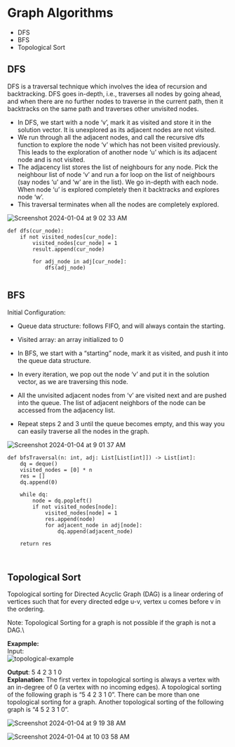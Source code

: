 # Graph Algorithms

- DFS
- BFS
- Topological Sort

## DFS
DFS is a traversal technique which involves the idea of recursion and backtracking. DFS goes in-depth, i.e., traverses all nodes by going ahead, and when there are no further nodes to traverse in the current path, then it backtracks on the same path and traverses other unvisited nodes. 

- In DFS, we start with a node ‘v’, mark it as visited and store it in the solution vector. It is unexplored as its adjacent nodes are not visited.
- We run through all the adjacent nodes, and call the recursive dfs function to explore the node ‘v’ which has not been visited previously. This leads to the exploration of another node ‘u’ which is its adjacent node and is not visited. 
- The adjacency list stores the list of neighbours for any node. Pick the neighbour list of node ‘v’ and run a for loop on the list of neighbours (say nodes ‘u’ and ‘w’ are in the list). We go in-depth with each node. When node ‘u’ is explored completely then it backtracks and explores node ‘w’.
- This traversal terminates when all the nodes are completely explored. 

![Screenshot 2024-01-04 at 9 02 33 AM](https://github.com/yadavanuj1996/algorithms-data-structures/assets/22169012/8dc9a3e4-e814-4fbb-a86b-c84d8b106181)

```
def dfs(cur_node):
    if not visited_nodes[cur_node]:
        visited_nodes[cur_node] = 1
        result.append(cur_node)
        
        for adj_node in adj[cur_node]:
            dfs(adj_node)
    
```

## BFS
Initial Configuration:
- Queue data structure: follows FIFO, and will always contain the starting.
- Visited array: an array initialized to 0

- In BFS, we start with a “starting” node, mark it as visited, and push it into the queue data structure.
- In every iteration, we pop out the node ‘v’ and put it in the solution vector, as we are traversing this node.
- All the unvisited adjacent nodes from ‘v’ are visited next and are pushed into the queue. The list of adjacent neighbors of the node can be accessed from the adjacency list.
- Repeat steps 2 and 3 until the queue becomes empty, and this way you can easily traverse all the nodes in the graph.

![Screenshot 2024-01-04 at 9 01 37 AM](https://github.com/yadavanuj1996/algorithms-data-structures/assets/22169012/f3ea899d-ade9-430a-9ee3-c277ec052413)


```
def bfsTraversal(n: int, adj: List[List[int]]) -> List[int]:
    dq = deque()
    visited_nodes = [0] * n
    res = []
    dq.append(0)
    
    while dq:
        node = dq.popleft()
        if not visited_nodes[node]:
            visited_nodes[node] = 1
            res.append(node)
            for adjacent_node in adj[node]:
                dq.append(adjacent_node)
    
    return res

    
```

## Topological Sort
Topological sorting for Directed Acyclic Graph (DAG) is a linear ordering of vertices such that for every directed edge u-v, 
vertex u comes before v in the ordering.

Note: Topological Sorting for a graph is not possible if the graph is not a DAG.\


**Exapmple:**  
Input:   
![topological-example](https://github.com/yadavanuj1996/algorithms-data-structures/assets/22169012/83c459ec-8171-46d7-a7d2-01ecc8a33b86)


**Output**: 5 4 2 3 1 0  
**Explanation**: The first vertex in topological sorting is always a vertex with an in-degree of 0 (a vertex with no incoming edges).  A topological sorting of the following graph is “5 4 2 3 1 0”. There can be more than one topological sorting for a 
graph. Another topological sorting of the following graph is “4 5 2 3 1 0”.

![Screenshot 2024-01-04 at 9 19 38 AM](https://github.com/yadavanuj1996/algorithms-data-structures/assets/22169012/085b9bc0-bde6-436e-9b86-3f4d5ed8bc32)



![Screenshot 2024-01-04 at 10 03 58 AM](https://github.com/yadavanuj1996/algorithms-data-structures/assets/22169012/2127ca99-0ec6-43c8-90a8-2764241bb5d6)

